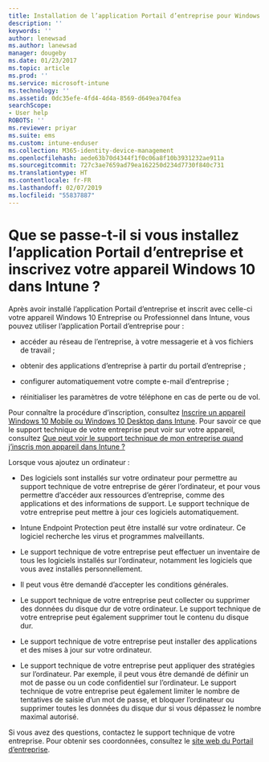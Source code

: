 ```yaml
---
title: Installation de l’application Portail d’entreprise pour Windows 10 | Microsoft Docs
description: ''
keywords: ''
author: lenewsad
ms.author: lanewsad
manager: dougeby
ms.date: 01/23/2017
ms.topic: article
ms.prod: ''
ms.service: microsoft-intune
ms.technology: ''
ms.assetid: 0dc35efe-4fd4-4d4a-8569-d649ea704fea
searchScope:
- User help
ROBOTS: ''
ms.reviewer: priyar
ms.suite: ems
ms.custom: intune-enduser
ms.collection: M365-identity-device-management
ms.openlocfilehash: aede63b70d4344f1f0c06a8f10b3931232ae911a
ms.sourcegitcommit: 727c3ae7659ad79ea162250d234d7730f840c731
ms.translationtype: HT
ms.contentlocale: fr-FR
ms.lasthandoff: 02/07/2019
ms.locfileid: "55837887"
---
```

# <a name="what-happens-if-you-install-the-company-portal-app-and-enroll-your-windows-10-device-in-intune"></a>Que se passe-t-il si vous installez l’application Portail d’entreprise et inscrivez votre appareil Windows 10 dans Intune ?

Après avoir installé l’application Portail d’entreprise et inscrit avec celle-ci votre appareil Windows 10 Entreprise ou Professionnel dans Intune, vous pouvez utiliser l’application Portail d’entreprise pour :

-   accéder au réseau de l’entreprise, à votre messagerie et à vos fichiers de travail ;

-   obtenir des applications d’entreprise à partir du portail d’entreprise ;

-   configurer automatiquement votre compte e-mail d’entreprise ;

-   réinitialiser les paramètres de votre téléphone en cas de perte ou de vol.

Pour connaître la procédure d’inscription, consultez [Inscrire un appareil Windows 10 Mobile ou Windows 10 Desktop dans Intune](enroll-your-w10-phone-or-w10-pc-windows.md). Pour savoir ce que le support technique de votre entreprise peut voir sur votre appareil, consultez [Que peut voir le support technique de mon entreprise quand j’inscris mon appareil dans Intune ?](what-info-can-your-company-see-when-you-enroll-your-device-in-intune.md)

Lorsque vous ajoutez un ordinateur :

-   Des logiciels sont installés sur votre ordinateur pour permettre au support technique de votre entreprise de gérer l’ordinateur, et pour vous permettre d’accéder aux ressources d’entreprise, comme des applications et des informations de support. Le support technique de votre entreprise peut mettre à jour ces logiciels automatiquement.

-   Intune Endpoint Protection peut être installé sur votre ordinateur. Ce logiciel recherche les virus et programmes malveillants.

-   Le support technique de votre entreprise peut effectuer un inventaire de tous les logiciels installés sur l’ordinateur, notamment les logiciels que vous avez installés personnellement.

-   Il peut vous être demandé d’accepter les conditions générales.

-   Le support technique de votre entreprise peut collecter ou supprimer des données du disque dur de votre ordinateur. Le support technique de votre entreprise peut également supprimer tout le contenu du disque dur.

-   Le support technique de votre entreprise peut installer des applications et des mises à jour sur votre ordinateur.

-   Le support technique de votre entreprise peut appliquer des stratégies sur l’ordinateur. Par exemple, il peut vous être demandé de définir un mot de passe ou un code confidentiel sur l’ordinateur. Le support technique de votre entreprise peut également limiter le nombre de tentatives de saisie d’un mot de passe, et bloquer l’ordinateur ou supprimer toutes les données du disque dur si vous dépassez le nombre maximal autorisé.

Si vous avez des questions, contactez le support technique de votre entreprise. Pour obtenir ses coordonnées, consultez le [site web du Portail d’entreprise](https://go.microsoft.com/fwlink/?linkid=2010980).
